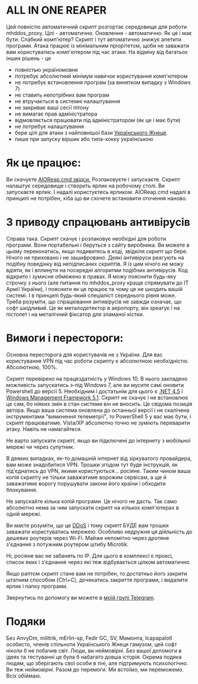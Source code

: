# ALL IN ONE REAPER
Цей повністю автоматичний скрипт розгортає середовище для роботи mhddos_proxy.
Цілі - автоматично. Оновлення - автоматично. Як це і має бути.
Слабкий комп'ютер? Скрипт і тут автоматично знижує апетити програми.
Атака працює із мінімальним пріорітетом, щоби не заважати вам користуватись комп'ютером під час атаки.
На відміну від багатьох інших рішень - це
* повністью україномовне
* потребує абсолютний мінімум навичок користування комп'ютером
* не потребує встановлення програм (за винятком випадку з Windows 7)
* не ставить непотрібних вам програм
* не втручається в системні налаштування
* не закриває ваші сесії пітону
* не вимагає прав адміністратора
* відмовляється працювати під адміністратором (як це і має бути)
* не потребує налаштування
* бере цілі для атаки з найповнішої бази [Українського Жнеця](https://t.me/ukrainian_reaper_ddos).
* пише при запуску віршик або типа-хокку українською

# Як це працює:

Ви скачуєте [AIOReap.cmd звідси.](https://downgit.github.io/#/home?url=https://github.com/ahovdryk/aio_reaper/blob/main/AIOReap.cmd)
Розпаковуєте і запускаєте. Скрипт налаштує середовище і створить ярлик на робочому столі.
Ви запускаєте ярлик. І надалі користуєтесь ярликом. AIOReap.cmd надалі в принципі не потрібен, хіба що ви схочете встановити оточення наново.

# З приводу спрацювань антивірусів

Справа така. Скрипт скачує і розпаковує необхідні для роботи програми. Вони портабельні і беруться з сайту виробника. Ви можете в цьому переконатись, якщо подивитесь в коді, звідкіля скрипт що бере. Нічого не приховано і не зашифровано. Деякі антивіруси реагують на подібну поведінку від непідписаних скриптів. Я із цим нічого не можу вдіяти, як і вплинути на посередні алгоритми подібних антивірусів. Код відкрито і зумисне обмежено в правах. Я можу пояснити будь-яку строчку з нього (але питання по mhddos_proxy краще спрямувати до IT Армії України), і пояснити як це працює та чому це не шкодить вашій системі. І в принципі будь-який спеціаліст середнього рівня може. Треба розуміти, що спрацювання антивірусів не завжди означає, що софт шкідливий. Це як металодетектор в аеропорту, він зреагує і на пістолет і на металічний фіксатор для зламаної кістки. 

# Вимоги і перестороги:

Основна пересторога для користувачів не з України. Для вас користування VPN під час роботи скрипту є абсолютною необхідністю. Абсолютною, 100%. 

Скрипт перевірено на працездатність у Windows 10. В нього закладено можливість запускатись з-під Windows 7, але ви мусите самі оновити Powershell до версії 5. Необхідним і достатьнім для цього є [.NET 4.5](https://www.microsoft.com/en-us/download/details.aspx?id=30653) і [Windows Management Framework 5.1](https://www.microsoft.com/en-us/download/details.aspx?id=54616). Скрипт не скачує і не встановлює це сам, бо ніяких змін в стан системи він не вносить. Це свідома позиція автора. Якщо ваша система оновлена до останньої версії і не скалічена інструментами "вимкнення телеметрії", то PowerShell 5 у вас має бути, і скрипт працюватиме. Vista/XP абсолютно точно не зуміють переварити атаку. Навіть не намагайтеся.

Не варто запускати скрипт, якщо ви підключені до інтернету з мобільної мережі чи через супутник.

В деяких випадках, як-то домашній інтернет від зіркуватого провайдера, вам може знадобитися VPN. Трошки згодом тут буде інструкція, як під'єднатись до VPN, якими користуються... росіяне. Таким чином ваша копія скрипту не тільки заважатиме ворожим сервісам, а ще й заважатиме ворогу порушувати закони його країни і обходити блокування.

Не запускайте кілька копій програми. Це нічого не дасть. Так само абсолютно нема за чим запускати скрипт на кількох комп'ютерах в одній мережі.

Ви маєте розуміти, що це [DDoS](https://uk.wikipedia.org/wiki/DoS-%D0%B0%D1%82%D0%B0%D0%BA%D0%B0) і тому скрипт БУДЕ вам трошки заважати користуватись мережею. Особливо недружня ця діяльність до дешевих роутерів через Wi-Fi. Майже непомітно через дротяне з'єднання з потужним роутером штибу Microtik.

Ні, росіяне вас не забанять по IP. Для цього в комплексі є проксі, список яких і з'єднання через які теж відбувається цілком автоматично.

Якщо раптом скрипт стане вам не потрібен, то достатньо його закрити штатним способом (Ctrl+C), дочекатись закриття програми, і видалити ярлик і папку програми.

Звернутись по допомогу ви можете в [моїй групі Telegram](https://t.me/ahovtalk).

# Подяки
Без AnvyDm, militrik, mErlin-sp, Fedir GC, SV, Мамонта, Icapapalotl особисто, членів спільноти Українського Жнеця гамузом, цей софт ніколи б не побачив світ. Люди, ви неймовірні. Без вашої допомоги в ідеях та тестуванні це була б набагато довша історія. Окрема подяка людям, що зберігають свої особи в тіні, але підтримують психологічно. Ви теж неймовірні. Разом до перемоги. Ми встоїмо, ми переможемо. Всіх обіймаю.